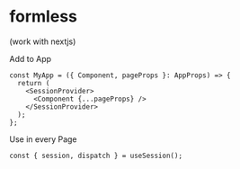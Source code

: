 # formless

(work with nextjs)

Add to App
``` tsx
const MyApp = ({ Component, pageProps }: AppProps) => {
  return (
    <SessionProvider>
      <Component {...pageProps} />
    </SessionProvider>
  );
};
```

Use in every Page

```tsx
const { session, dispatch } = useSession();
